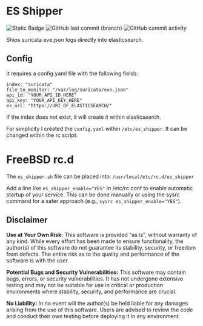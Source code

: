# ES Shipper

![Static Badge](https://img.shields.io/badge/project_status-unmaintained-blue)
![GitHub last commit (branch)](https://img.shields.io/github/last-commit/n0xy1/suricata_es_shipper/main) ![GitHub commit activity](https://img.shields.io/github/commit-activity/w/n0xy1/suricata_es_shipper)

Ships suricata eve.json logs directly into elasticsearch.

## Config

It requires a config.yaml file with the following fields:

```
index: "suricata"
file_to_monitor: "/var/log/suricata/eve.json"
api_id: "YOUR_API_ID_HERE"
api_key: "YOUR_API_KEY_HERE"
es_url: "https://URI_OF_ELASTICSEARCH/"
```

If the index does not exist, it will create it within elasticsearch.

For simplicity I created the `config.yaml` within `/etc/es_shipper`. It can be changed within the rc script.

# FreeBSD rc.d

The `es_shipper.sh` file can be placed into: `/usr/local/etc/rc.d/es_shipper` 

Add a line like `es_shipper_enable="YES"` in /etc/rc.conf to enable automatic startup of your service. This can be done manually or using the sysrc command for a safer approach (e.g., `sysrc es_shipper_enable="YES"`).



## Disclaimer

**Use at Your Own Risk:** This software is provided "as is", without warranty of any kind. While every effort has been made to ensure functionality, the author(s) of this software do not guarantee its stability, security, or freedom from defects. The entire risk as to the quality and performance of the software is with the user.

**Potential Bugs and Security Vulnerabilities:** This software may contain bugs, errors, or security vulnerabilities. It has not undergone extensive testing and may not be suitable for use in critical or production environments where stability, security, and performance are crucial.

**No Liability:** In no event will the author(s) be held liable for any damages arising from the use of this software. Users are advised to review the code and conduct their own testing before deploying it in any environment.
